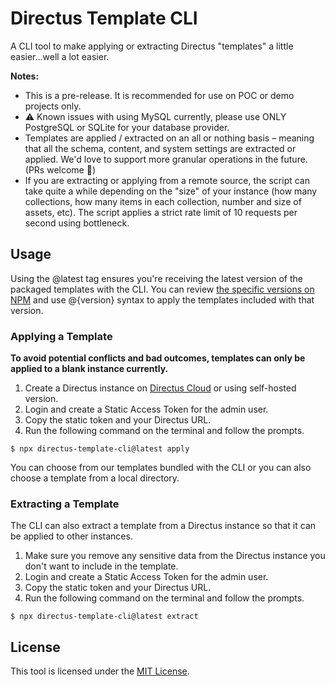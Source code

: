 # Directus Template CLI

A CLI tool to make applying or extracting Directus "templates" a little easier...well a lot easier.

**Notes:**

- This is a pre-release. It is recommended for use on POC or demo projects only.
- ⚠️ Known issues with using MySQL currently, please use ONLY PostgreSQL or SQLite for your database provider.
- Templates are applied / extracted on an all or nothing basis – meaning that all the schema, content, and system settings are extracted or applied. We'd love to support more granular operations in the future. (PRs welcome 🙏)
- If you are extracting or applying from a remote source, the script can take quite a while depending on the "size" of your instance (how many collections, how many items in each collection, number and size of assets, etc). The script applies a strict rate limit of 10 requests per second using bottleneck.

## Usage

Using the @latest tag ensures you're receiving the latest version of the packaged templates with the CLI. You can review [the specific versions on NPM](https://www.npmjs.com/package/directus-template-cli) and use @{version} syntax to apply the templates included with that version.

### Applying a Template

**To avoid potential conflicts and bad outcomes, templates can only be applied to a blank instance currently.**

1. Create a Directus instance on [Directus Cloud](https://directus.cloud) or using self-hosted version.
2. Login and create a Static Access Token for the admin user.
3. Copy the static token and your Directus URL.
4. Run the following command on the terminal and follow the prompts.

```
$ npx directus-template-cli@latest apply
```

You can choose from our templates bundled with the CLI or you can also choose a template from a local directory.

### Extracting a Template

The CLI can also extract a template from a Directus instance so that it can be applied to other instances.

1. Make sure you remove any sensitive data from the Directus instance you don't want to include in the template.
2. Login and create a Static Access Token for the admin user.
3. Copy the static token and your Directus URL.
4. Run the following command on the terminal and follow the prompts.

```
$ npx directus-template-cli@latest extract
```

## License

This tool is licensed under the [MIT License](https://opensource.org/licenses/MIT).

